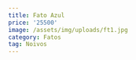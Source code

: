 ```yaml
---
title: Fato Azul
price: '25500'
image: /assets/img/uploads/ft1.jpg
category: Fatos
tag: Noivos
---
```


